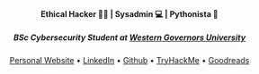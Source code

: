 <h4 align="center">Ethical Hacker 🥷🏻 | Sysadmin 💻 | Pythonista 🐍</h4>
<h5 align="center">BSc Cybersecurity Student at <a href="https://www.wgu.edu/" target="_blank">Western Governors University</a></h5>
  
<p align="center">
  <a href="https://danieldavidson.github.io" target="_blank">Personal Website</a> •
  <a href="https://www.linkedin.com/in/edoardoottavianelli/" target="_blank">LinkedIn</a> •
  <a href="https://github.com/danieldavidson" target="_blank">Github</a> •
  <a href="https://tryhackme.com/p/Pyr0" target="_blank">TryHackMe</a> •
  <a href="https://www.goodreads.com/daniel_reads" target="_blank">Goodreads</a>
</p>
